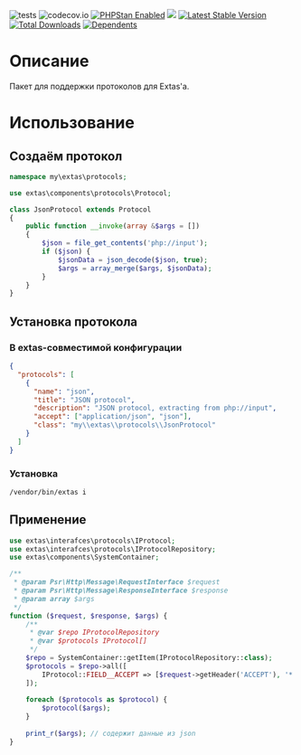 ![tests](https://github.com/jeyroik/extas-protocols/workflows/PHP%20Composer/badge.svg?branch=master&event=push)
![codecov.io](https://codecov.io/gh/jeyroik/extas-protocols/coverage.svg?branch=master)
<a href="https://github.com/phpstan/phpstan"><img src="https://img.shields.io/badge/PHPStan-enabled-brightgreen.svg?style=flat" alt="PHPStan Enabled"></a> 
<a href="https://codeclimate.com/github/jeyroik/extas-protocols/maintainability"><img src="https://api.codeclimate.com/v1/badges/a2eaabdf60b4b987179a/maintainability" /></a>
[![Latest Stable Version](https://poser.pugx.org/jeyroik/extas-protocols/v)](//packagist.org/packages/jeyroik/extas-q-crawlers)
[![Total Downloads](https://poser.pugx.org/jeyroik/extas-protocols/downloads)](//packagist.org/packages/jeyroik/extas-q-crawlers)
[![Dependents](https://poser.pugx.org/jeyroik/extas-protocols/dependents)](//packagist.org/packages/jeyroik/extas-q-crawlers)

# Описание

Пакет для поддержки протоколов для Extas'a.

# Использование

## Создаём протокол

```php
namespace my\extas\protocols;

use extas\components\protocols\Protocol;

class JsonProtocol extends Protocol
{
    public function __invoke(array &$args = [])
    {
        $json = file_get_contents('php://input');
        if ($json) {
            $jsonData = json_decode($json, true);
            $args = array_merge($args, $jsonData);
        }
    }
}
```

## Установка протокола

### В extas-совместимой конфигурации

```json
{
  "protocols": [
    {
      "name": "json",
      "title": "JSON protocol",
      "description": "JSON protocol, extracting from php://input",
      "accept": ["application/json", "json"],
      "class": "my\\extas\\protocols\\JsonProtocol"
    }
  ]
}
```

### Установка

`/vendor/bin/extas i`

## Применение

```php
use extas\interafces\protocols\IProtocol;
use extas\interafces\protocols\IProtocolRepository;
use extas\components\SystemContainer;

/**
 * @param Psr\Http\Message\RequestInterface $request
 * @param Psr\Http\Message\ResponseInterface $response
 * @param array $args
 */
function ($request, $response, $args) {
    /**
     * @var $repo IProtocolRepository
     * @var $protocols IProtocol[]
     */
    $repo = SystemContainer::getItem(IProtocolRepository::class);
    $protocols = $repo->all([
        IProtocol::FIELD__ACCEPT => [$request->getHeader('ACCEPT'), '*']
    ]);
    
    foreach ($protocols as $protocol) {
        $protocol($args);
    }
    
    print_r($args); // содержит данные из json
}
```